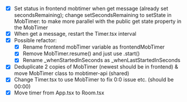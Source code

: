- [x] Set status in frontend mobtimer when get message (already set secondsRemaining); change setSecondsRemaining to setState in MobTimer: to make more parallel with the public get state property in the MobTimer
- [x] When get a message, restart the Timer.tsx interval
- [x] Possible refactor:
  - [x] Rename frontend mobTimer variable as frontendMobTimer
  - [x] Remove MobTimer.resume() and just use .start()
  - [x] Rename \_whenStartedInSeconds as \_whenLastStartedInSeconds
- [x] Deduplicate 2 copies of MobTimer (newest should be in frontend) & move MobTimer class to mobtimer-api (shared)
- [x] Change Timer.tsx to use MobTimer to fix 0:0 issue etc. (should be 00:00)
- [x] Move timer from App.tsx to Room.tsx
